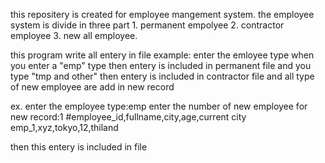 
this repositery is created for employee mangement system. the employee system is divide in three part 1. permanent empolyee 2. contractor employee 3. new all employee. 

this program write all entery in file 
   example: enter the emloyee type when you enter a "emp" type then entery is included in permanent file
   and you type "tmp and other" then entery is included in contractor file
   and all type of new employee are add in new record


   ex.
   enter the employee type:emp
   enter the number of new employee for new record:1
   #employee_id,fullname,city,age,current city
   emp_1,xyz,tokyo,12,thiland
   
   then this entery is included in file 

